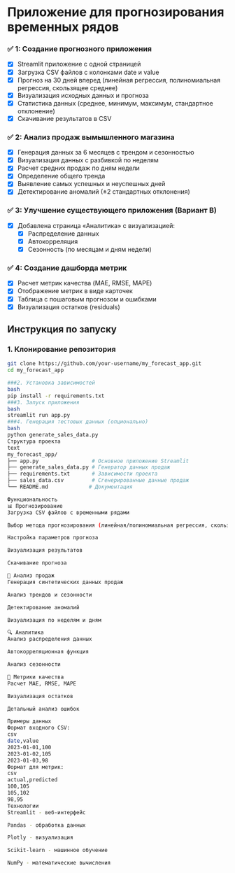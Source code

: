 # Приложение для прогнозирования временных рядов



### ✅ 1: Создание прогнозного приложения
- [x] Streamlit приложение с одной страницей
- [x] Загрузка CSV файлов с колонками date и value
- [x] Прогноз на 30 дней вперед (линейная регрессия, полиномиальная регрессия, скользящее среднее)
- [x] Визуализация исходных данных и прогноза
- [x] Статистика данных (среднее, минимум, максимум, стандартное отклонение)
- [x] Скачивание результатов в CSV

### ✅ 2: Анализ продаж вымышленного магазина
- [x] Генерация данных за 6 месяцев с трендом и сезонностью
- [x] Визуализация данных с разбивкой по неделям
- [x] Расчет средних продаж по дням недели
- [x] Определение общего тренда
- [x] Выявление самых успешных и неуспешных дней
- [x] Детектирование аномалий (±2 стандартных отклонения)

### ✅ 3: Улучшение существующего приложения (Вариант B)
- [x] Добавлена страница «Аналитика» с визуализацией:
  - [x] Распределение данных
  - [x] Автокорреляция
  - [x] Сезонность (по месяцам и дням недели)

### ✅ 4: Создание дашборда метрик
- [x] Расчет метрик качества (MAE, RMSE, MAPE)
- [x] Отображение метрик в виде карточек
- [x] Таблица с пошаговым прогнозом и ошибками
- [x] Визуализация остатков (residuals)

## Инструкция по запуску

### 1. Клонирование репозитория
```bash
git clone https://github.com/your-username/my_forecast_app.git
cd my_forecast_app

###2. Установка зависимостей
bash
pip install -r requirements.txt
###3. Запуск приложения
bash
streamlit run app.py
###4. Генерация тестовых данных (опционально)
bash
python generate_sales_data.py
Структура проекта
text
my_forecast_app/
├── app.py                 # Основное приложение Streamlit
├── generate_sales_data.py # Генератор данных продаж
├── requirements.txt       # Зависимости проекта
├── sales_data.csv         # Сгенерированные данные продаж
└── README.md             # Документация

Функциональность
📊 Прогнозирование
Загрузка CSV файлов с временными рядами

Выбор метода прогнозирования (линейная/полиномиальная регрессия, скользящее среднее)

Настройка параметров прогноза

Визуализация результатов

Скачивание прогноза

🏪 Анализ продаж
Генерация синтетических данных продаж

Анализ трендов и сезонности

Детектирование аномалий

Визуализация по неделям и дням

🔍 Аналитика
Анализ распределения данных

Автокорреляционная функция

Анализ сезонности

📐 Метрики качества
Расчет MAE, RMSE, MAPE

Визуализация остатков

Детальный анализ ошибок

Примеры данных
Формат входного CSV:
csv
date,value
2023-01-01,100
2023-01-02,105
2023-01-03,98
Формат для метрик:
csv
actual,predicted
100,105
105,102
98,95
Технологии
Streamlit - веб-интерфейс

Pandas - обработка данных

Plotly - визуализация

Scikit-learn - машинное обучение

NumPy - математические вычисления

